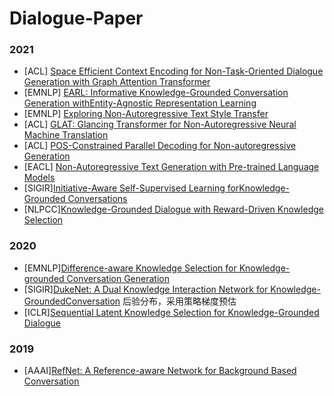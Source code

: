 Dialogue-Paper
======
### 2021
- [ACL] [Space Efficient Context Encoding for Non-Task-Oriented Dialogue Generation with Graph Attention Transformer](https://aclanthology.org/2021.acl-long.546/)
- [EMNLP] [EARL: Informative Knowledge-Grounded Conversation Generation withEntity-Agnostic Representation Learning](https://aclanthology.org/2021.emnlp-main.184.pdf)
- [EMNLP] [Exploring Non-Autoregressive Text Style Transfer](https://aclanthology.org/2021.emnlp-main.730.pdf)
- [ACL] [GLAT: Glancing Transformer for Non-Autoregressive Neural Machine Translation](https://arxiv.org/pdf/2008.07905.pdf)
- [ACL] [POS-Constrained Parallel Decoding for Non-autoregressive Generation](https://aclanthology.org/2021.acl-long.467.pdf)
- [EACL] [Non-Autoregressive Text Generation with Pre-trained Language Models](https://aclanthology.org/2021.eacl-main.18.pdf)
- [SIGIR][Initiative-Aware Self-Supervised Learning forKnowledge-Grounded Conversations](https://staff.fnwi.uva.nl/m.derijke/wp-content/papercite-data/pdf/meng-2021-initiative-aware.pdf)
- [NLPCC][Knowledge-Grounded Dialogue with Reward-Driven Knowledge Selection](https://arxiv.org/abs/2108.13686)
### 2020
- [EMNLP][Difference-aware Knowledge Selection for Knowledge-grounded Conversation Generation](http://arxiv.org/abs/2009.09378)
- [SIGIR][DukeNet: A Dual Knowledge Interaction Network for Knowledge-GroundedConversation](https://pure.uva.nl/ws/files/53880109/meng_2020_dukenet.pdf)
后验分布，采用策略梯度预估
- [ICLR][Sequential Latent Knowledge Selection for Knowledge-Grounded Dialogue](https://arxiv.org/abs/2002.07510)
### 2019
- [AAAI][RefNet: A Reference-aware Network for Background Based Conversation](http://arxiv.org/abs/1908.06449)
